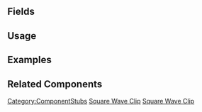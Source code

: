 <languages></languages> <translate>

## Fields

## Usage

## Examples

## Related Components

</translate>

[Category:ComponentStubs](Category:ComponentStubs "wikilink") [Square
Wave Clip](Category:Components{{#translation:}} "wikilink") [Square Wave
Clip](Category:Components:Assets:Procedural_Audio_Clips{{#translation:}} "wikilink")